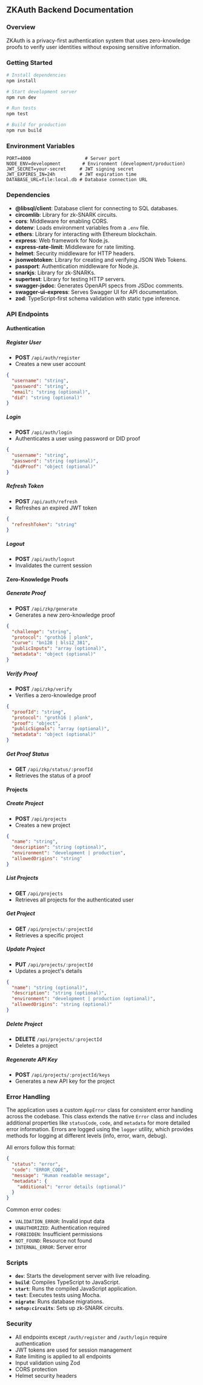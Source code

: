 ## ZKAuth Backend Documentation

### Overview

ZKAuth is a privacy-first authentication system that uses zero-knowledge proofs to verify user identities without exposing sensitive information.

### Getting Started

```bash
# Install dependencies
npm install

# Start development server
npm run dev

# Run tests
npm test

# Build for production
npm run build
```

### Environment Variables

```env
PORT=4000                    # Server port
NODE_ENV=development        # Environment (development/production)
JWT_SECRET=your-secret     # JWT signing secret
JWT_EXPIRES_IN=24h         # JWT expiration time
DATABASE_URL=file:local.db # Database connection URL
```

### Dependencies

- **@libsql/client**: Database client for connecting to SQL databases.
- **circomlib**: Library for zk-SNARK circuits.
- **cors**: Middleware for enabling CORS.
- **dotenv**: Loads environment variables from a `.env` file.
- **ethers**: Library for interacting with Ethereum blockchain.
- **express**: Web framework for Node.js.
- **express-rate-limit**: Middleware for rate limiting.
- **helmet**: Security middleware for HTTP headers.
- **jsonwebtoken**: Library for creating and verifying JSON Web Tokens.
- **passport**: Authentication middleware for Node.js.
- **snarkjs**: Library for zk-SNARKs.
- **supertest**: Library for testing HTTP servers.
- **swagger-jsdoc**: Generates OpenAPI specs from JSDoc comments.
- **swagger-ui-express**: Serves Swagger UI for API documentation.
- **zod**: TypeScript-first schema validation with static type inference.

### API Endpoints

#### Authentication

##### Register User
- **POST** `/api/auth/register`
- Creates a new user account
```json
{
  "username": "string",
  "password": "string",
  "email": "string (optional)",
  "did": "string (optional)"
}
```

##### Login
- **POST** `/api/auth/login`
- Authenticates a user using password or DID proof
```json
{
  "username": "string",
  "password": "string (optional)",
  "didProof": "object (optional)"
}
```

##### Refresh Token
- **POST** `/api/auth/refresh`
- Refreshes an expired JWT token
```json
{
  "refreshToken": "string"
}
```

##### Logout
- **POST** `/api/auth/logout`
- Invalidates the current session

#### Zero-Knowledge Proofs

##### Generate Proof
- **POST** `/api/zkp/generate`
- Generates a new zero-knowledge proof
```json
{
  "challenge": "string",
  "protocol": "groth16 | plonk",
  "curve": "bn128 | bls12_381",
  "publicInputs": "array (optional)",
  "metadata": "object (optional)"
}
```

##### Verify Proof
- **POST** `/api/zkp/verify`
- Verifies a zero-knowledge proof
```json
{
  "proofId": "string",
  "protocol": "groth16 | plonk",
  "proof": "object",
  "publicSignals": "array (optional)",
  "metadata": "object (optional)"
}
```

##### Get Proof Status
- **GET** `/api/zkp/status/:proofId`
- Retrieves the status of a proof

#### Projects

##### Create Project
- **POST** `/api/projects`
- Creates a new project
```json
{
  "name": "string",
  "description": "string (optional)",
  "environment": "development | production",
  "allowedOrigins": "string"
}
```

##### List Projects
- **GET** `/api/projects`
- Retrieves all projects for the authenticated user

##### Get Project
- **GET** `/api/projects/:projectId`
- Retrieves a specific project

##### Update Project
- **PUT** `/api/projects/:projectId`
- Updates a project's details
```json
{
  "name": "string (optional)",
  "description": "string (optional)",
  "environment": "development | production (optional)",
  "allowedOrigins": "string (optional)"
}
```

##### Delete Project
- **DELETE** `/api/projects/:projectId`
- Deletes a project

##### Regenerate API Key
- **POST** `/api/projects/:projectId/keys`
- Generates a new API key for the project

### Error Handling

The application uses a custom `AppError` class for consistent error handling across the codebase. This class extends the native `Error` class and includes additional properties like `statusCode`, `code`, and `metadata` for more detailed error information. Errors are logged using the `logger` utility, which provides methods for logging at different levels (info, error, warn, debug).

All errors follow this format:
```json
{
  "status": "error",
  "code": "ERROR_CODE",
  "message": "Human readable message",
  "metadata": {
    "additional": "error details (optional)"
  }
}
```

Common error codes:
- `VALIDATION_ERROR`: Invalid input data
- `UNAUTHORIZED`: Authentication required
- `FORBIDDEN`: Insufficient permissions
- `NOT_FOUND`: Resource not found
- `INTERNAL_ERROR`: Server error

### Scripts

- **`dev`**: Starts the development server with live reloading.
- **`build`**: Compiles TypeScript to JavaScript.
- **`start`**: Runs the compiled JavaScript application.
- **`test`**: Executes tests using Mocha.
- **`migrate`**: Runs database migrations.
- **`setup:circuits`**: Sets up zk-SNARK circuits.

### Security

- All endpoints except `/auth/register` and `/auth/login` require authentication
- JWT tokens are used for session management
- Rate limiting is applied to all endpoints
- Input validation using Zod
- CORS protection
- Helmet security headers